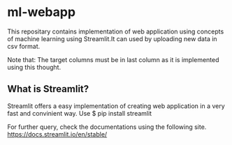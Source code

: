 # ml-webapp
This repositary contains implementation of web application using concepts of machine learning using Streamlit.It can used by uploading new data in csv format.

Note that: The target columns must be in last column as it is implemented using this thought.

## What is Streamlit?
Streamlit offers a easy implementation of creating web application in a very fast and convinient way. Use
$ pip install streamlit

For further query, check the documentations using the following site.
https://docs.streamlit.io/en/stable/
